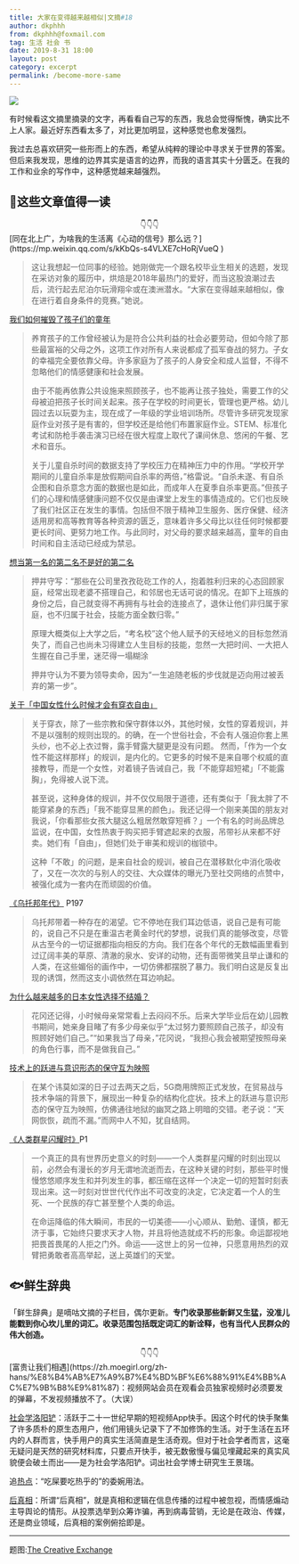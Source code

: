 ```yaml
---
title: 大家在变得越来越相似|文摘#18
author: dkphhh
from: dkphhh@foxmail.com
tag: 生活 社会 书
date: 2019-8-31 18:00
layout: post
category: excerpt
permalink: /become-more-same
---
```


![](https://images.unsplash.com/photo-1529720317453-c8da503f2051?ixlib=rb-1.2.1&ixid=eyJhcHBfaWQiOjEyMDd9)

有时候看这文摘里摘录的文字，再看看自己写的东西，我总会觉得惭愧，确实比不上人家。最近好东西看太多了，对比更加明显，这种感觉也愈发强烈。

我过去总喜欢研究一些形而上的东西，希望从纯粹的理论中寻求关于世界的答案。但后来我发现，思维的边界其实是语言的边界，而我的语言其实十分匮乏。在我的工作和业余的写作中，这种感觉越来越强烈。

## 📰这些文章值得一读

<center>👇👇👇</center>
[同在北上广，为啥我的生活离《心动的信号》那么远？](https://mp.weixin.qq.com/s/kKbQs-s4VLXE7cHoRjVueQ )

> 这让我想起一位同事的经验。她刚做完一个跟名校毕业生相关的选题，发现在采访对象的履历中，烘焙是2018年最热门的爱好，而当这股浪潮过去后，流行起去尼泊尔玩滑翔伞或在澳洲潜水。“大家在变得越来越相似，像在进行着自身条件的竞赛。”她说。

[我们如何摧毁了孩子们的童年](https://cn.nytimes.com/opinion/20190821/childhood-suicide-depression-anxiety/ )

> 养育孩子的工作曾经被认为是符合公共利益的社会必要劳动，但如今除了那些最富裕的父母之外，这项工作对所有人来说都成了孤军奋战的努力。子女的幸福完全要依靠父母。许多家庭为了孩子的人身安全和成人监督，不得不忽略他们的情感健康和社会发展。
>
> 由于不能再依靠公共设施来照顾孩子，也不能再让孩子独处，需要工作的父母被迫把孩子长时间关起来。孩子在学校的时间更长，管理也更严格。幼儿园过去以玩耍为主，现在成了一年级的学业培训场所。尽管许多研究发现家庭作业对孩子是有害的，但学校还是给他们布置家庭作业。STEM、标准化考试和防枪手袭击演习已经在很大程度上取代了课间休息、悠闲的午餐、艺术和音乐。
>
> 关于儿童自杀时间的数据支持了学校压力在精神压力中的作用。“学校开学期间的儿童自杀率是放假期间自杀率的两倍，”格雷说。“自杀未遂、有自杀企图和自杀意念方面的数据也是如此，而成年人在夏季自杀率更高。”但孩子们的心理和情感健康问题不仅仅是由课堂上发生的事情造成的。它们也反映了我们社区正在发生的事情。包括但不限于精神卫生服务、医疗保健、经济适用房和高等教育等各种资源的匮乏，意味着许多父母比以往任何时候都要更长时间、更努力地工作。与此同时，对父母的要求越来越高，童年的自由时间和自主活动已经成为禁忌。

[想当第一名的第二名不是好的第二名](https://mp.weixin.qq.com/s/-rvYGknJIgzVl5C9MqUe_A)

> 押井守写：“那些在公司里孜孜矻矻工作的人，抱着胜利归来的心态回顾家庭，经常出现老婆不搭理自己，和邻居也无话可说的情况。在卸下上班族的身份之后，自己就变得不再拥有与社会的连接点了，退休让他们非归属于家庭，也不归属于社会，技能方面全数归零。”
>
> 原理大概类似上大学之后，“考名校”这个他人赋予的天经地义的目标忽然消失了，而自己也尚未习得建立人生目标的技能，忽然一大把时间、一大把人生握在自己手里，迷茫得一塌糊涂
>
> 押井守认为不要为领导卖命，因为“一生追随老板的步伐就是迈向用过被丢弃的第一步”。

[关于「中国女性什么时候才会有穿衣自由」](https://m.weibo.cn/status/4404755994214124 )

> 关于穿衣，除了一些宗教和保守群体以外，其他时候，女性的穿着规训，并不是以强制的规则出现的。的确，在一个世俗社会，不会有人强迫你套上黑头纱，也不必上衣过臀，露手臂露大腿更是没有问题。
> 然而，「作为一个女性不能这样那样」的规训，是内化的。它更多的时候不是来自哪个权威的直接教导，而是一个女性，对着镜子告诫自己，我「不能穿超短裙」「不能露胸」，免得被人说下流。
>
> 甚至说，这种身体的规训，并不仅仅局限于道德，还有类似于「我太胖了不能穿紧身的东西」「我不能穿显黑的颜色」。我还记得一个刚来美国的朋友对我说，「你看那些女孩大腿这么粗居然敢穿短裤？」一个有名的时尚品牌总监说，在中国，女性热衷于购买把手臂遮起来的衣服，吊带衫从来都不好卖。她们有「自由」，但她们处于审美和规训的枷锁中。
>
> 这种「不敢」的问题，是来自社会的规训，被自己在潜移默化中消化吸收了，又在一次次的与别人的交往、大众媒体的曝光乃至社交网络的点赞中，被强化成为一套内在而顽固的价值。

[《乌托邦年代》](https://book.douban.com/subject/30141667/) P197

> 乌托邦带着一种存在的渴望。它不停地在我们耳边低语，说自己是有可能的，说自己不只是在重温古老黄金时代的梦想，说我们真的能够改变，尽管从古至今的一切证据都指向相反的方向。我们在各个年代的无数幅画里看到过辽阔丰美的草原、清澈的泉水、安详的动物，还有面带微笑且举止谦和的人类，在这些媚俗的画作中，一切仿佛都摆脱了暴力。我们明白这是反复出现的诱饵，然而这支小调依然在耳边响起。

[为什么越来越多的日本女性选择不结婚？](https://cn.nytimes.com/asia-pacific/20190808/japan-single-women-marriage/ )

> 花冈还记得，小时候母亲常常看上去闷闷不乐。后来大学毕业后在幼儿园教书期间，她亲身目睹了有多少母亲似乎“太过努力要照顾自己孩子，却没有照顾好她们自己。”“如果我当了母亲，”花冈说，“我担心我会被期望按照母亲的角色行事，而不是做我自己。”

[技术上的跃进与意识形态的保守互为映照](https://www.douban.com/doubanapp/dispatch?uri=/status/2520910035/)

> 在某个讳莫如深的日子过去两天之后，5G商用牌照正式发放，在贸易战与技术争端的背景下，展现出一种复杂的结构化症状。技术上的跃进与意识形态的保守互为映照，仿佛通往地狱的幽冥之路上明暗的交错。老子说：“天网恢恢，疏而不漏。”而网中人不知，犹自结网。

[《人类群星闪耀时》](https://book.douban.com/subject/1201620/)P1

> 一个真正的具有世界历史意义的时刻——一个人类群星闪耀的时刻出现以前，必然会有漫长的岁月无谓地流逝而去，在这种关键的时刻，那些平时慢慢悠悠顺序发生和并列发生的事，都压缩在这样一个决定一切的短暂时刻表现出来。这一时刻对世世代代作出不可改变的决定，它决定着一个人的生死、一个民族的存亡甚至整个人类的命运。
>
> 在命运降临的伟大瞬间，市民的一切美德——小心顺从、勤勉、谨慎，都无济于事，它始终只要求天才人物，并且将他造就成不朽的形象。命运鄙视地把畏首畏尾的人拒之门外。命运——这世上的另一位神，只愿意用热烈的双臂把勇敢者高高举起，送上英雄们的天堂。

## 🐟鲜生辞典

「鲜生辞典」是嘀咕文摘的子栏目，偶尔更新。**专门收录那些新鲜又生猛，没准儿能戳到你心坎儿里的词汇。收录范围包括既定词汇的新诠释，也有当代人民群众的伟大创造。**

 <center>👇👇👇</center>
[富贵让我们相遇](https://zh.moegirl.org/zh-hans/%E8%B4%AB%E7%A9%B7%E4%BD%BF%E6%88%91%E4%BB%AC%E7%9B%B8%E9%81%87)：视频网站会员在观看会员独家视频时必须要发的弹幕，不发视频播放不了。（大误）

[社会学洛阳铲](https://zhuanlan.zhihu.com/p/63591578)：活跃于二十一世纪早期的短视频App快手。因这个时代的快手聚集了许多质朴的原生态用户，他们用镜头记录下了不加修饰的生活。对于生活在五环内的人群而言，快手用户的真实生活简直是生活奇观。但对于社会学者而言，这毫无疑问是天然的研究材料库，只要点开快手，被无数傲慢与偏见埋藏起来的真实风貌便会破土而出——是为社会学洛阳铲。词出社会学博士研究生王景瑞。

追[热点](https://zh.wikipedia.org/wiki/%E7%83%AD%E7%82%B9_(Wi-Fi))：“吃屎要吃热乎的”的委婉用法。

[后真相](https://book.douban.com/subject/33387422/)：所谓“后真相”，就是真相和逻辑在信息传播的过程中被忽视，而情感煽动主导舆论的情形。从投票选举到众筹诈骗，再到病毒营销，无论是在政治、传媒，还是商业领域，后真相的案例俯拾即是。

---

题图:[The Creative Exchange](https://unsplash.com/photos/kWVImL5QxJI)

